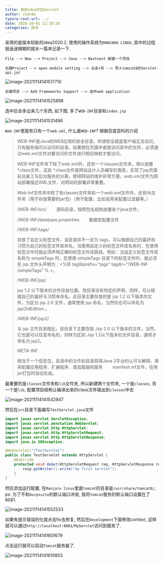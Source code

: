 ```yaml
---
title: 使用idea开启Servlet
author: ch3n9w
typora-root-url: ../
date: 2020-10-01 22:10:28
categories: 技术
---
```


采用的是版本较新的idea2020.2, 使用的操作系统为``MANJARO LINUX``, 其中的过程挺迷迷糊糊的就水一篇来记录一下. 

<!-- more-->

```
File --> New --> Project --> Java --> Nextnext 新建一个项目
```

```
右键Project --> open module setting --> 点击+号 --> 导入tomcat8的Servlet-api.jar 
```

![image-20211114141517710](/images/IDEA-Start-Servlet/image-20211114141517710.png)

```
右键项目 --> Add Frameworks Support --> 选中web application
```

![image-20211114141525898](/images/IDEA-Start-Servlet/image-20211114141525898.png)

选中后会多出来几个东西, 如下图, 多了``WEB-INF``目录和``index.jsp``

![image-20211114141531496](/images/IDEA-Start-Servlet/image-20211114141531496.png)

``Web-INF``里面有只有一个``web.xml``, 什么是``WEB-INF``? 根据百度百科的介绍

> WEB-INF是Java的WEB应用的安全目录。所谓安全就是客户端无法访问，只有服务端可以访问的目录。如果想在页面中直接访问其中的文件，必须通过web.xml文件对要访问的文件进行相应映射才能访问。
>
> WEB-INF文件夹下除了web.xml外，还存一个classes文件夹，用以放置 *.class文件，这些 *.class文件是网站设计人员编写的类库，实现了jsp页面前台美工与后台服务的分离，使得网站的维护非常方便。web.xml文件为网站部署描述XML文件，对网站的部署非常重要。
>
> Web-Inf文件夹中除了有classes文件夹和一个web.xml文件外、还有lib文件夹（用于存放需要的jar包）（用于配置，比如说用来配置过滤器等。）
>
> /WEB-INF/src/
> 　　源码目录，按照包名结构放置各个java文件。
>
> /WEB-INF/database.properties
> 　　数据库配置文件
>
> /WEB-INF/tags/
>
> 存放了自定义标签文件，该目录并不一定为 tags，可以根据自己的喜好和习惯为自己的标签文件库命名，当使用自定义的标签文件库名称时，在使用标签文件时就必须声明正确的标签文件库路径。例如：当自定义标签文件库名称为 simpleTags 时，在使用 simpleTags 目录下的标签文件时，就必须在 jsp 文件头声明为：<%@ taglibprefix="tags" tagdir="/WEB-INF /simpleTags" % >。
>
> /WEB-INF/jsp/
>
> jsp 1.2 以下版本的文件存放位置。改目录没有特定的声明，同样，可以根据自己的喜好与习惯来命名。此目录主要存放的是 jsp 1.2 以下版本的文件，为区分 jsp 2.0 文件，通常使用 jsp 命名，当然你也可以命名为 jspOldEdition 。
>
> /WEB-INF/jsp2/
>
> 与 jsp 文件目录相比，该目录下主要存放 Jsp 2.0 以下版本的文件，当然，它也是可以任意命名的，同样为区别 Jsp 1.2以下版本的文件目录，通常才命名为 jsp2。
>
> META-INF
>
> 相当于一个信息包，目录中的文件和目录获得Java 2平台的认可与解释，用来配置应用程序、扩展程序、类加载器和服务
> 　　manifest.mf文件，在用jar打包时自动生成。

最重要的是``classes``文件夹和``lib``文件夹, 所以新建两个文件夹, 一个是``classes``,  另一个是``lib``, 配置项目结构让编译出来的class文件输出到``classes``中去

![image-20211114141542947](/images/IDEA-Start-Servlet/image-20211114141542947.png)

然后在``src``目录下面编写``TestServlet.java``文件

```java
import javax.servlet.ServletException;
import javax.servlet.annotation.WebServlet;
import javax.servlet.http.HttpServlet;
import javax.servlet.http.HttpServletRequest;
import javax.servlet.http.HttpServletResponse;
import java.io.IOException;

@WebServlet("/TestServlet")
public class TestServelet extends HttpServlet {
    @Override
    protected void doGet(HttpServletRequest req, HttpServletResponse resp) throws IOException, ServletException {
        resp.getWriter().write("my first servlet");
    }
}

```

然后添加运行配置, 在``Manjaro linux``里面``tomcat``的目录是``/usr/share/tomcat8/``, ps: 为了不和``burpsuite``的默认端口冲突, 我将``tomcat``服务的默认端口设置在了8081.

![image-20211114141552533](/images/IDEA-Start-Servlet/image-20211114141552533.png)

如果有提示错误的化就点击fix去修复, 然后在``Development``下面修改context, 这样就可以通过``http://localhost:8081/MyServlet``访问到服务了.

![image-20211114141601679](/images/IDEA-Start-Servlet/image-20211114141601679.png)

点击运行就可以启动``Tomcat``服务器了.

![image-20211114141610853](/images/IDEA-Start-Servlet/image-20211114141610853.png)

